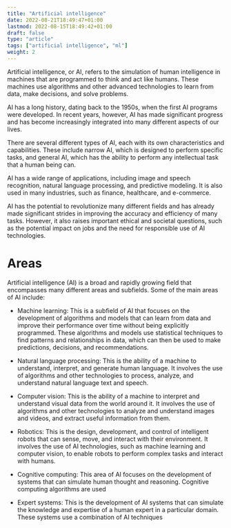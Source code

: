 ```yaml
---
title: "Artificial intelligence"
date: 2022-08-21T18:49:47+01:00
lastmod: 2022-08-15T18:49:42+01:00
draft: false
type: "article"
tags: ["artificial intelligence", "ml"]
weight: 2
---
```

Artificial intelligence, or AI, refers to the simulation of human intelligence in machines that are programmed to think and act like humans. These machines use algorithms and other advanced technologies to learn from data, make decisions, and solve problems.

AI has a long history, dating back to the 1950s, when the first AI programs were developed. In recent years, however, AI has made significant progress and has become increasingly integrated into many different aspects of our lives.

There are several different types of AI, each with its own characteristics and capabilities. These include narrow AI, which is designed to perform specific tasks, and general AI, which has the ability to perform any intellectual task that a human being can.

AI has a wide range of applications, including image and speech recognition, natural language processing, and predictive modeling. It is also used in many industries, such as finance, healthcare, and e-commerce.

AI has the potential to revolutionize many different fields and has already made significant strides in improving the accuracy and efficiency of many tasks. However, it also raises important ethical and societal questions, such as the potential impact on jobs and the need for responsible use of AI technologies.

# Areas

Artificial intelligence (AI) is a broad and rapidly growing field that encompasses many different areas and subfields. Some of the main areas of AI include:

- Machine learning: This is a subfield of AI that focuses on the development of algorithms and models that can learn from data and improve their performance over time without being explicitly programmed. These algorithms and models use statistical techniques to find patterns and relationships in data, which can then be used to make predictions, decisions, and recommendations.

- Natural language processing: This is the ability of a machine to understand, interpret, and generate human language. It involves the use of algorithms and other technologies to process, analyze, and understand natural language text and speech.

- Computer vision: This is the ability of a machine to interpret and understand visual data from the world around it. It involves the use of algorithms and other technologies to analyze and understand images and videos, and extract useful information from them.

- Robotics: This is the design, development, and control of intelligent robots that can sense, move, and interact with their environment. It involves the use of AI technologies, such as machine learning and computer vision, to enable robots to perform complex tasks and interact with humans.

- Cognitive computing: This area of AI focuses on the development of systems that can simulate human thought and reasoning. Cognitive computing algorithms are used

- Expert systems: This is the development of AI systems that can simulate the knowledge and expertise of a human expert in a particular domain. These systems use a combination of AI techniques




